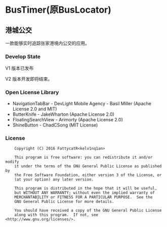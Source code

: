 # BusTimer(原BusLocator)
## 港城公交

一款能够实时追踪张家港境内公交的应用。

### Develop State
V1 版本已发布

V2 版本开发即将结束。

### Open License Library
* NavigationTabBar - DevLight Mobile Agency - Basil Miller (Apache License 2.0 and MIT)
* ButterKnife - JakeWharton (Apache License 2.0)
* FloatingSearchView - Arimorty (Apache License 2.0)
* ShineButton - ChadCSong (MIT License)

### License

```
    Copyright (C) 2016 FattycatR<kelv1nq1an>
 
    This program is free software: you can redistribute it and/or modify
    it under the terms of the GNU General Public License as published by
    the Free Software Foundation, either version 3 of the License, or
    (at your option) any later version.

    This program is distributed in the hope that it will be useful,
    but WITHOUT ANY WARRANTY; without even the implied warranty of
    MERCHANTABILITY or FITNESS FOR A PARTICULAR PURPOSE.  See the
    GNU General Public License for more details.

    You should have received a copy of the GNU General Public License
    along with this program.  If not, see <http://www.gnu.org/licenses/>.

```